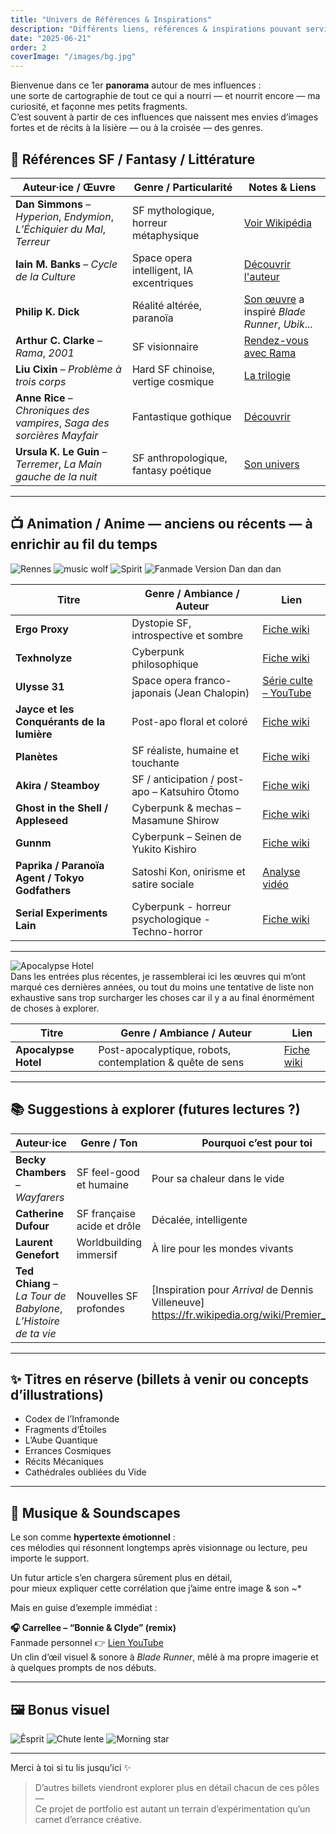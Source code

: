 ```yaml
---
title: "Univers de Références & Inspirations"
description: "Différents liens, références & inspirations pouvant servir suivant la curiosité."
date: "2025-06-21"
order: 2
coverImage: "/images/bg.jpg"
---
```


Bienvenue dans ce 1er **panorama** autour de mes influences :  
une sorte de cartographie de tout ce qui a nourri — et nourrit encore — ma curiosité, et façonne mes petits fragments.  
C’est souvent à partir de ces influences que naissent mes envies d’images fortes et de récits à la lisière — ou à la croisée — des genres.

## 🌌 Références SF / Fantasy / Littérature

| Auteur·ice / Œuvre | Genre / Particularité | Notes & Liens |
|--------------------|------------------------|----------------|
| **Dan Simmons** – *Hyperion*, *Endymion*, *L’Échiquier du Mal*, *Terreur* | SF mythologique, horreur métaphysique | [Voir Wikipédia](https://fr.wikipedia.org/wiki/Dan_Simmons) |
| **Iain M. Banks** – *Cycle de la Culture* | Space opera intelligent, IA excentriques | [Découvrir l'auteur](https://fr.wikipedia.org/wiki/Iain_Banks) |
| **Philip K. Dick** | Réalité altérée, paranoïa | [Son œuvre](https://fr.wikipedia.org/wiki/Philip_K._Dick) a inspiré *Blade Runner*, *Ubik*... |
| **Arthur C. Clarke** – *Rama*, *2001* | SF visionnaire | [Rendez-vous avec Rama](https://fr.wikipedia.org/wiki/Rendez-vous_avec_Rama) |
| **Liu Cixin** – *Problème à trois corps* | Hard SF chinoise, vertige cosmique | [La trilogie](https://fr.wikipedia.org/wiki/Trilogie_du_Probl%C3%A8me_%C3%A0_trois_corps) |
| **Anne Rice** – *Chroniques des vampires*, *Saga des sorcières Mayfair* | Fantastique gothique | [Découvrir](https://fr.wikipedia.org/wiki/Chroniques_des_vampires) |
| **Ursula K. Le Guin** – *Terremer*, *La Main gauche de la nuit* | SF anthropologique, fantasy poétique | [Son univers](https://fr.wikipedia.org/wiki/Ursula_K._Le_Guin) |

---

## 📺 Animation / Anime — anciens ou récents — à enrichir au fil du temps

<div class="gallery">
  <img src="/images/theme01/jpg/illustration (10).jpg" alt="Rennes" />
  <img src="/images/theme03/png/image (95).png" alt="music wolf" />
  <img src="/images/theme03/png/image (94).png" alt="Spirit" />
  <img src="/images/theme01/jpg/illustration (7).jpg" alt="Fanmade Version Dan dan dan" />
</div>

| Titre | Genre / Ambiance / Auteur | Lien |
|-------|---------------------------|------|
| **Ergo Proxy** | Dystopie SF, introspective et sombre | [Fiche wiki](https://fr.wikipedia.org/wiki/Ergo_Proxy) |
| **Texhnolyze** | Cyberpunk philosophique | [Fiche wiki](https://fr.wikipedia.org/wiki/Texhnolyze) |
| **Ulysse 31** | Space opera franco-japonais (Jean Chalopin) | [Série culte – YouTube](https://www.youtube.com/watch?v=5BSzGfm3oQY&list=PL_tzW6J4NTxh-dLaLPOMSKBjVEv2O9I1i) |
| **Jayce et les Conquérants de la lumière** | Post-apo floral et coloré | [Fiche wiki](https://fr.wikipedia.org/wiki/Jayce_et_les_Conqu%C3%A9rants_de_la_lumi%C3%A8re) |
| **Planètes** | SF réaliste, humaine et touchante | [Fiche wiki](https://fr.wikipedia.org/wiki/Planetes) |
| **Akira / Steamboy** | SF / anticipation / post-apo – Katsuhiro Ōtomo | [Fiche wiki](https://fr.wikipedia.org/wiki/Akira_(film_d%27animation)) |
| **Ghost in the Shell / Appleseed** | Cyberpunk & mechas – Masamune Shirow | [Fiche wiki](https://fr.wikipedia.org/wiki/Masamune_Shirow) |
| **Gunnm** | Cyberpunk – Seinen de Yukito Kishiro | [Fiche wiki](https://fr.wikipedia.org/wiki/Gunnm) |
| **Paprika / Paranoïa Agent / Tokyo Godfathers** | Satoshi Kon, onirisme et satire sociale | [Analyse vidéo](https://www.youtube.com/watch?v=oz49vQwSoTE) |
| **Serial Experiments Lain** | Cyberpunk - horreur psychologique - Techno-horror | [Fiche wiki](https://fr.wikipedia.org/wiki/Serial_Experiments_Lain) | 

---
<div class="gallery">
  <img src="/images/theme04/png/image (134).png" alt="Apocalypse Hotel" />
</div>
Dans les entrées plus récentes, je rassemblerai ici les œuvres qui m’ont marqué ces dernières années, 
ou tout du moins une tentative de liste non exhaustive sans trop surcharger les choses car il y a au final énormément de choses à explorer.

| Titre | Genre / Ambiance / Auteur | Lien |
|-------|---------------------------|------|
| **Apocalypse Hotel** | Post-apocalyptique, robots, contemplation & quête de sens | [Fiche wiki](https://en.wikipedia.org/wiki/Apocalypse_Hotel) | 

---

## 📚 Suggestions à explorer (futures lectures ?)

| Auteur·ice | Genre / Ton | Pourquoi c’est pour toi |
|------------|-------------|--------------------------|
| **Becky Chambers** – *Wayfarers* | SF feel-good et humaine | Pour sa chaleur dans le vide |
| **Catherine Dufour** | SF française acide et drôle | Décalée, intelligente |
| **Laurent Genefort** | Worldbuilding immersif | À lire pour les mondes vivants |
| **Ted Chiang** – *La Tour de Babylone*, *L’Histoire de ta vie* | Nouvelles SF profondes | [Inspiration pour *Arrival* de Dennis Villeneuve] https://fr.wikipedia.org/wiki/Premier_Contact  |

---

## ✨ Titres en réserve (billets à venir ou concepts d’illustrations)

- Codex de l’Inframonde  
- Fragments d’Étoiles  
- L’Aube Quantique  
- Errances Cosmiques  
- Récits Mécaniques  
- Cathédrales oubliées du Vide

---

## 🎵 Musique & Soundscapes

Le son comme **hypertexte émotionnel** :  
ces mélodies qui résonnent longtemps après visionnage ou lecture, peu importe le support.

Un futur article s’en chargera sûrement plus en détail,  
pour mieux expliquer cette corrélation que j’aime entre image & son ~*  

Mais en guise d’exemple immédiat :

**🎧 Carrellee – “Bonnie & Clyde” (remix)**  
Fanmade personnel 👉 [Lien YouTube](https://youtu.be/l5hdXBcVReI)  
Un clin d’œil visuel & sonore à *Blade Runner*, mêlé à ma propre imagerie et à quelques prompts de nos débuts.

---

## 🖼️ Bonus visuel

<div class="gallery">
  <img src="/images/theme03/png/image (83).png" alt="Êsprit" />
  <img src="/images/theme03/png/image (91).png" alt="Chute lente" />
  <img src="/images/theme03/png/image (85).png" alt="Morning star" />
</div>

---

Merci à toi si tu lis jusqu’ici ✨  
> D’autres billets viendront explorer plus en détail chacun de ces pôles —  
Ce projet de portfolio est autant un terrain d’expérimentation qu’un carnet d’errance créative.

